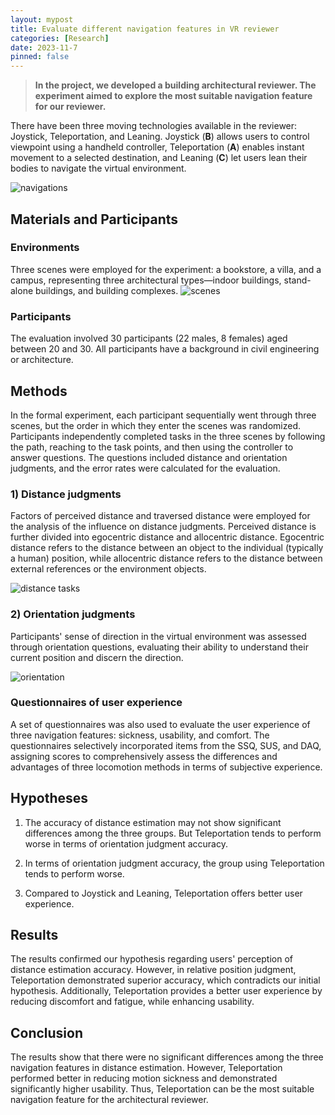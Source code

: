 ```yaml
---
layout: mypost
title: Evaluate different navigation features in VR reviewer
categories: [Research]
date: 2023-11-7
pinned: false
---
```


> **In the project, we developed a building architectural reviewer. The experiment aimed to explore the most suitable navigation feature for our reviewer.**

There have been three moving technologies available in the reviewer: Joystick, Teleportation, and Leaning. Joystick (**B**) allows users to control viewpoint using a handheld controller, Teleportation (**A**) enables instant movement to a selected destination, and Leaning (**C**) let users lean their bodies to navigate the virtual environment. 

![navigations](https://s1.imagehub.cc/images/2025/01/18/28b8f9da95af42ca6b3a61617ac3a20a.png)

## Materials and Participants

### Environments

Three scenes were employed for the experiment: a bookstore, a villa, and a campus, representing three architectural types—indoor buildings, stand-alone buildings, and building complexes.
![scenes](https://s1.imagehub.cc/images/2025/01/18/ec0c2988a9c0bd623b459c13a90e1d88.png)
<br>

### Participants

The evaluation involved 30 participants (22 males, 8 females) aged between 20 and 30. All participants have a background in civil engineering or architecture.
<br>
## Methods

In the formal experiment, each participant sequentially went through three scenes, but the order in which they enter the scenes was randomized. Participants independently completed tasks in the three scenes by following the path, reaching to the task points, and then using the controller to answer questions. The questions included distance and orientation judgments, and the error rates were calculated for the evaluation.  

### 1) Distance judgments

Factors of perceived distance and traversed distance were employed for the analysis of the influence on distance judgments. Perceived distance is further divided into egocentric distance and allocentric distance. Egocentric distance refers to the distance between an object to the individual (typically a human) position, while allocentric distance refers to the distance between external references or the environment objects.

![distance tasks](https://s1.imagehub.cc/images/2025/01/18/ad176d486202a5d7f278fdc64bc14d2b.png) 
<br>

### 2) Orientation judgments

Participants' sense of direction in the virtual environment was assessed through orientation questions, evaluating their ability to understand their current position and discern the direction.

![orientation](https://s1.imagehub.cc/images/2025/01/18/cd43fea38924b85d1b8ce12e97f12e17.png)


### Questionnaires of user experience

A set of questionnaires was also used to evaluate the user experience of three navigation features: sickness, usability, and comfort. The questionnaires selectively incorporated items from the SSQ,  SUS, and DAQ, assigning scores to comprehensively assess the differences and advantages of three locomotion methods in terms of subjective experience.
<br>

## Hypotheses

1. The accuracy of distance estimation may not show significant differences among the three groups. But Teleportation tends to perform worse in terms of orientation judgment accuracy.

2. In terms of orientation judgment accuracy, the group using Teleportation tends to perform worse.

3. Compared to Joystick and Leaning, Teleportation offers better user experience.


## Results

The results confirmed our hypothesis regarding users' perception of distance estimation accuracy. However, in relative position judgment, Teleportation demonstrated superior accuracy, which contradicts our initial hypothesis. Additionally, Teleportation provides a better user experience by reducing discomfort and fatigue, while enhancing usability. 

## Conclusion

The results show that there were no significant differences among the three navigation features in distance estimation. However, Teleportation performed better in reducing motion sickness and demonstrated significantly higher usability. Thus, Teleportation can be the most suitable navigation feature for the architectural reviewer.